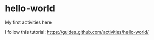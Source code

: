 # hello-world
My first activities here

I follow this tutorial:
https://guides.github.com/activities/hello-world/
